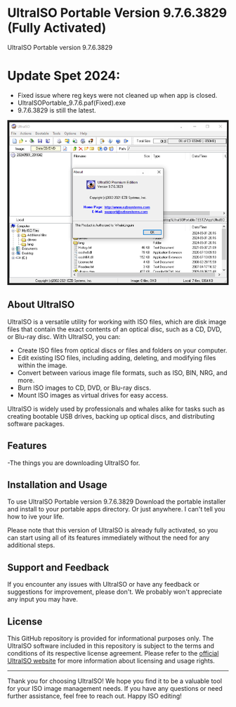 # UltraISO Portable Version 9.7.6.3829 (Fully Activated)
UltraISO Portable version 9.7.6.3829

# Update Spet 2024:
- Fixed issue where reg keys were not cleaned up when app is closed.
- UltraISOPortable_9.7.6.paf(Fixed).exe
- 9.7.6.3829 is still the latest.


![UltraISO](https://github.com/whalelinguni/UltraISO-Portable/blob/main/UltraISO.png?raw=true)

## About UltraISO

UltraISO is a versatile utility for working with ISO files, which are disk image files that contain the exact contents of an optical disc, such as a CD, DVD, or Blu-ray disc. With UltraISO, you can:

- Create ISO files from optical discs or files and folders on your computer.
- Edit existing ISO files, including adding, deleting, and modifying files within the image.
- Convert between various image file formats, such as ISO, BIN, NRG, and more.
- Burn ISO images to CD, DVD, or Blu-ray discs.
- Mount ISO images as virtual drives for easy access.

UltraISO is widely used by professionals and whales alike for tasks such as creating bootable USB drives, backing up optical discs, and distributing software packages.

## Features

-The things you are downloading UltraISO for.

## Installation and Usage

To use UltraISO Portable version 9.7.6.3829
Download the portable installer and install to your portable apps directory. Or just anywhere. I can't tell you how to ive your life.

Please note that this version of UltraISO is already fully activated, so you can start using all of its features immediately without the need for any additional steps.

## Support and Feedback

If you encounter any issues with UltraISO or have any feedback or suggestions for improvement, please don't. We probably won't appreciate any input you may have.

## License

This GitHub repository is provided for informational purposes only. The UltraISO software included in this repository is subject to the terms and conditions of its respective license agreement. Please refer to the [official UltraISO website](https://www.ultraiso.com/main.html) for more information about licensing and usage rights.

---

Thank you for choosing UltraISO! We hope you find it to be a valuable tool for your ISO image management needs. If you have any questions or need further assistance, feel free to reach out. Happy ISO editing!
